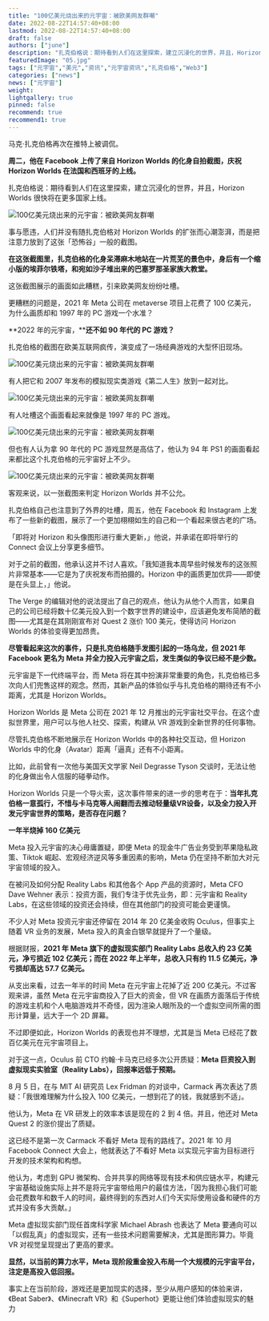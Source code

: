 ```yaml
---
title: "100亿美元烧出来的元宇宙：被欧美网友群嘲"
date: 2022-08-22T14:57:40+08:00
lastmod: 2022-08-22T14:57:40+08:00
draft: false
authors: ["june"]
description: "扎克伯格说：期待看到人们在这里探索，建立沉浸化的世界，并且，Horizon Worlds 很快将在更多国家上线。"
featuredImage: "05.jpg"
tags: ["元宇宙","美元","资讯","元宇宙资讯","扎克伯格","Web3"]
categories: ["news"]
news: ["元宇宙"]
weight: 
lightgallery: true
pinned: false
recommend: true
recommend1: true
---
```


马克·扎克伯格再次在推特上被调侃。

**周二，他在 Facebook 上传了来自 Horizon Worlds 的化身自拍截图，庆祝 Horizon Worlds 在法国和西班牙的上线。**

扎克伯格说：期待看到人们在这里探索，建立沉浸化的世界，并且，Horizon Worlds 很快将在更多国家上线。

![100亿美元烧出来的元宇宙：被欧美网友群嘲](01.png)



事与愿违，人们并没有随扎克伯格对 Horizon Worlds 的扩张而心潮澎湃，而是把注意力放到了这张「恐怖谷」一般的截图。

**在这张截图里，扎克伯格的化身呆滞麻木地站在一片荒芜的景色中，身后有一个缩小版的埃菲尔铁塔，和宛如沙子堆出来的巴塞罗那圣家族大教堂。**

这张截图展示的画面如此糟糕，引来欧美网友纷纷吐槽。

更糟糕的问题是，2021 年 Meta 公司在 metaverse 项目上花费了 100 亿美元，为什么画质却和 1997 年的 PC 游戏一个水准？

**2022 年的元宇宙，****还不如 90 年代的 PC 游戏？**

扎克伯格的截图在欧美互联网疯传，演变成了一场经典游戏的大型怀旧现场。

![100亿美元烧出来的元宇宙：被欧美网友群嘲](02.jpg)



有人把它和 2007 年发布的模拟现实类游戏《第二人生》放到一起对比。

![100亿美元烧出来的元宇宙：被欧美网友群嘲](03.jpg)



有人吐槽这个画面看起来就像是 1997 年的 PC 游戏。

![100亿美元烧出来的元宇宙：被欧美网友群嘲](04.png)

但也有人认为拿 90 年代的 PC 游戏显然是高估了，他认为 94 年 PS1 的画面看起来都比这个扎克伯格的元宇宙好上不少。

![100亿美元烧出来的元宇宙：被欧美网友群嘲](06.png)





客观来说，以一张截图来判定 Horizon Worlds 并不公允。

扎克伯格自己也注意到了外界的吐槽，周五，他在 Facebook 和 Instagram 上发布了一些新的截图，展示了一个更加栩栩如生的自己和一个看起来很古老的广场。

「即将对 Horizon 和头像图形进行重大更新，」他说，并承诺在即将举行的 Connect 会议上分享更多细节。

对于之前的截图，他承认这并不讨人喜欢。「我知道我本周早些时候发布的这张照片非常基本——它是为了庆祝发布而拍摄的。Horizon 中的画质更加优异——即使是在头显上，」他说。

The Verge 的编辑对他的说法提出了自己的观点，他认为从他个人而言，如果自己的公司已经将数十亿美元投入到一个数字世界的建设中，应该避免发布简陋的截图——尤其是在其刚刚宣布对 Quest 2 涨价 100 美元，使得访问 Horizon Worlds 的体验变得更加昂贵。

**尽管看起来这次的事件，只是扎克伯格随手发图引起的一场乌龙，但 2021 年 Facebook 更名为 Meta 并全力投入元宇宙之后，发生类似的争议已经不是少数。**

元宇宙是下一代终端平台，而 Meta 将在其中扮演非常重要的角色，扎克伯格已多次向人们兜售这样的观念。然而，其新产品的体验似乎与扎克伯格的期待还有不小距离，尤其是 Horizon Worlds。

Horizon Worlds 是 Meta 公司在 2021 年 12 月推出的元宇宙社交平台。在这个虚拟世界里，用户可以与他人社交、探索，构建从 VR 游戏到全新世界的任何事物。

尽管扎克伯格不断地展示在 Horizon Worlds 中的各种社交互动，但 Horizon Worlds 中的化身（Avatar）距离「逼真」还有不小距离。

比如，此前曾有一次他与美国天文学家 Neil Degrasse Tyson 交谈时，无法让他的化身做出令人信服的碰拳动作。

Horizon Worlds 只是一个导火索，这次事件带来的进一步的思考在于：**当年扎克伯格一意孤行，不惜与卡马克等人闹翻而去推动轻量级VR设备，以及全力投入开发元宇宙世界的策略，是否存在问题？**

**一年半烧掉 160 亿美元**

Meta 投入元宇宙的决心毋庸置疑，即便 Meta 的现金牛广告业务受到苹果隐私政策、Tiktok 崛起、宏观经济逆风等多重因素的影响，Meta 仍在坚持不断加大对元宇宙领域的投入。

在被问及如何分配 Reality Labs 和其他各个 App 产品的资源时，Meta CFO Dave Wehner 表示：投资方面，我们专注于优先业务，即：元宇宙和 Reality Labs，在这些领域的投资还会持续，但在其他部门的投资可能会更谨慎。

不少人对 Meta 投资元宇宙还停留在 2014 年 20 亿美金收购 Oculus，但事实上随着 VR 业务的发展，Meta 投入的真金白银早就提升了一个量级。

根据财报，**2021 年 Meta 旗下的虚拟现实部门 Reality Labs 总收入约 23 亿美元，净亏损近 102 亿美元；而在 2022 年上半年，总收入只有约 11.5 亿美元，净亏损却高达 57.7 亿美元。**

从支出来看，过去一年半的时间 Meta 在元宇宙上花掉了近 200 亿美元。不过客观来讲，虽然 Meta 在元宇宙商投入了巨大的资金，但 VR 在画质方面落后于传统的游戏主机和个人电脑游戏并不奇怪，因为渲染人眼所及的一个虚拟空间所需的图形计算量，远大于一个 2D 屏幕。

不过即便如此，Horizon Worlds 的表现也并不理想，尤其是当 Meta 已经花了数百亿美元在元宇宙项目上。

对于这一点，Oculus 前 CTO 约翰·卡马克已经多次公开质疑：**Meta 巨资投入到虚拟现实实验室（Reality Labs），回报率远低于预期。**

8 月 5 日，在与 MIT AI 研究员 Lex Fridman 的对谈中，Carmack 再次表达了质疑：「我很难理解为什么投入 100 亿美元，一想到花了的钱，我就感到不适」。

他认为，Meta 在 VR 研发上的效率本该是现在的 2 到 4 倍。并且，他还对 Meta Quest 2 的涨价提出了质疑。

这已经不是第一次 Carmack 不看好 Meta 现有的路线了。2021 年 10 月 Facebook Connect 大会上，他就表达了不看好 Meta 以实现元宇宙为目标进行开发的技术架构和构想。

他认为，考虑到 GPU 微架构、合并共享的网络等现有技术和供应链水平，构建元宇宙基础设施实际上并不是将元宇宙带给用户的最佳方法，「因为我担心我们可能会花费数年和数千人的时间，最终得到的东西对人们今天实际使用设备和硬件的方式并没有多大贡献。」

Meta 虚拟现实部门现任首席科学家 Michael Abrash 也表达了 Meta 要通向可以「以假乱真」的虚拟现实，还有一些技术问题需要解决，尤其是图形算力。毕竟 VR 对视觉呈现提出了更高的要求。

**显然，以当前的算力水平，Meta 现阶段重金投入布局一个大规模的元宇宙平台，注定是高投入低回报。**

事实上在当前阶段，游戏还是更加现实的选择，至少从用户感知的体验来讲，《Beat Saber》、《Minecraft VR》和《Superhot》更能让他们体验虚拟现实的魅力
